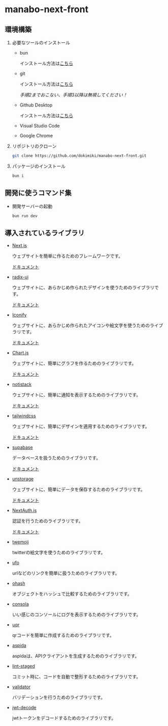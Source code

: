 # manabo-next-front

## 環境構築

1. 必要なツールのインストール
    - bun

        インストール方法は[こちら](https://roboin.io/article/2024/04/13/how-to-install-bun-on-windows/)

    - git

        インストール方法は[こちら](https://prog-8.com/docs/git-env-win)

        _手順2までおこない、手順3以降は無視してください！_

    - Github Desktop

        インストール方法は[こちら](https://www.kagoya.jp/howto/it-glossary/develop/githubdesktop/)

    - Visual Studio Code

    - Google Chrome

1. リポジトリのクローン

    ```bash
    git clone https://github.com/dokimiki/manabo-next-front.git
    ```

1. パッケージのインストール

    ```bash
    bun i
    ```

## 開発に使うコマンド集

- 開発サーバーの起動

    ```bash
    bun run dev
    ```

## 導入されているライブラリ

- [Next.js](https://nextjs.org)

    ウェブサイトを簡単に作るためのフレームワークです。

    [ドキュメント](https://nextjs.org/docs)

- [radix-ui](https://www.radix-ui.com)

    ウェブサイトに、あらかじめ作られたデザインを使うためのライブラリです。

    [ドキュメント](https://www.radix-ui.com/themes/docs/theme/overview)

- [Iconify](https://iconify.design)

    ウェブサイトに、あらかじめ作られたアイコンや絵文字を使うためのライブラリです。

    [ドキュメント](https://iconify.design/docs/)

- [Chart.js](https://www.chartjs.org)

    ウェブサイトに、簡単にグラフを作るためのライブラリです。

    [ドキュメント](https://www.chartjs.org/docs/latest/samples/information.html)

- [notistack](https://notistack.com)

    ウェブサイトに、簡単に通知を表示するためのライブラリです。

    [ドキュメント](https://notistack.com/getting-started)

- [tailwindcss](https://tailwindcss.com/)

    ウェブサイトに、簡単にデザインを適用するためのライブラリです。

    [ドキュメント](https://tailwindcomponents.com/cheatsheet/)

- [supabase](https://supabase.com)

    データベースを扱うためのライブラリです。

    [ドキュメント](https://supabase.com/docs/guides/getting-started/tutorials/with-nextjs)

- [unstorage](https://unstorage.unjs.io)

    ウェブサイトに、簡単にデータを保存するためのライブラリです。

    [ドキュメント](https://unstorage.unjs.io/guide)

- [NextAuth.js](https://next-auth.js.org)

    認証を行うためのライブラリです。

    [ドキュメント](https://next-auth.js.org/getting-started/introduction)

- [twemoji](https://github.com/twitter/twemoji)

    twitterの絵文字を使うためのライブラリです。

- [ufo](https://github.com/unjs/ufo#readme)

    urlなどのリンクを簡単に扱うためのライブラリです。

- [ohash](https://github.com/unjs/ohash#readme)

    オブジェクトをハッシュで比較するためのライブラリです。

- [consola](https://github.com/unjs/consola#readme)

    いい感じのコンソールにログを表示するためのライブラリです。

- [uqr](https://github.com/unjs/uqr#readme)

    qrコードを簡単に作成するためのライブラリです。

- [aspida](https://github.com/aspida/aspida/tree/main/packages/aspida/docs/ja#readme)

    aspidaは、APIクライアントを生成するためのライブラリです。

- [lint-staged](https://github.com/lint-staged/lint-staged#readme)

    コミット時に、コードを自動で整形するためのライブラリです。

- [validator](https://github.com/validatorjs/validator.js#readme)

    バリデーションを行うためのライブラリです。

- [jwt-decode](https://github.com/auth0/jwt-decode#readme)

    jwtトークンをデコードするためのライブラリです。
